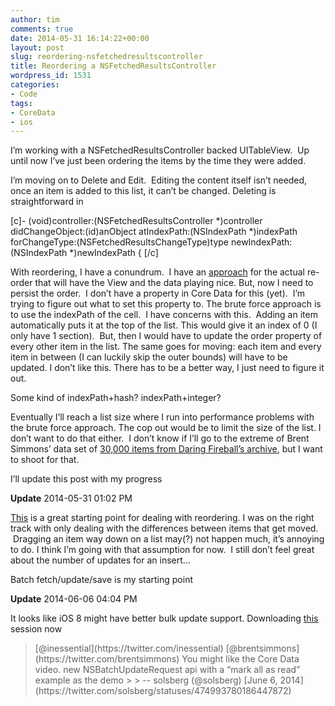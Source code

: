 ```yaml
---
author: tim
comments: true
date: 2014-05-31 16:14:22+00:00
layout: post
slug: reordering-nsfetchedresultscontroller
title: Reordering a NSFetchedResultsController
wordpress_id: 1531
categories:
- Code
tags:
- CoreData
- ios
---
```


I’m working with a NSFetchedResultsController backed UITableView.  Up until now I’ve just been ordering the items by the time they were added.  




I’m moving on to Delete and Edit.  Editing the content itself isn’t needed, once an item is added to this list, it can’t be changed. Deleting is straightforward in 




[c]- (void)controller:(NSFetchedResultsController *)controller didChangeObject:(id)anObject atIndexPath:(NSIndexPath *)indexPath forChangeType:(NSFetchedResultsChangeType)type newIndexPath:(NSIndexPath *)newIndexPath { [/c]




With reordering, I have a conundrum.  I have an [approach](http://stackoverflow.com/a/2013070/647343) for the actual re-order that will have the View and the data playing nice. But, now I need to persist the order.  I don’t have a property in Core Data for this (yet).  I’m trying to figure out what to set this property to. The brute force approach is to use the indexPath of the cell.  I have concerns with this.  Adding an item automatically puts it at the top of the list. This would give it an index of 0 (I only have 1 section).  But, then I would have to update the order property of every other item in the list. The same goes for moving: each item and every item in between (I can luckily skip the outer bounds) will have to be updated. I don’t like this. There has to be a better way, I just need to figure it out.  




Some kind of indexPath+hash? indexPath+integer?  




Eventually I’ll reach a list size where I run into performance problems with the brute force approach. The cop out would be to limit the size of the list. I don’t want to do that either.  I don’t know if I’ll go to the extreme of Brent Simmons’ data set of [30,000 items from Daring Fireball’s archive](http://inessential.com/2013/10/05/vesper_sync_diary_2_core_data), but I want to shoot for that.




I’ll update this post with my progress




**Update** 2014-05-31 01:02 PM




[This](http://stackoverflow.com/a/1648504) is a great starting point for dealing with reordering. I was on the right track with only dealing with the differences between items that get moved.  Dragging an item way down on a list may(?) not happen much, it’s annoying to do. I think I’m going with that assumption for now.  I still don’t feel great about the number of updates for an insert…




Batch fetch/update/save is my starting point




**Update** 2014-06-06 04:04 PM




It looks like iOS 8 might have better bulk update support. Downloading [this](http://devstreaming.apple.com/videos/wwdc/2014/225xxgzhqylosff/225/225_hd_whats_new_in_core_data.mov?dl=1) session now





<blockquote>[@inessential](https://twitter.com/inessential) [@brentsimmons](https://twitter.com/brentsimmons) You might like the Core Data video. new NSBatchUpdateRequest api with a “mark all as read” example as the demo
> 
> -- solsberg (@solsberg) [June 6, 2014](https://twitter.com/solsberg/statuses/474993780186447872)</blockquote>



